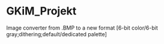 # GKiM_Projekt
Image converter from .BMP to a new format [6-bit color/6-bit gray;dithering;default/dedicated palette]
